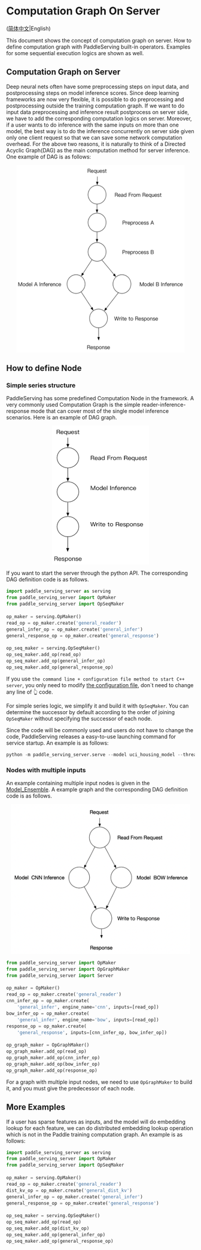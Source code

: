 # Computation Graph On Server

([简体中文](./DAG_CN.md)|English)

This document shows the concept of computation graph on server. How to define computation graph with PaddleServing built-in operators. Examples for some sequential execution logics are shown as well.

## Computation Graph on Server

Deep neural nets often have some preprocessing steps on input data, and postprocessing steps on model inference scores. Since deep learning frameworks are now very flexible, it is possible to do preprocessing and postprocessing outside the training computation graph. If we want to do input data preprocessing and inference result postprocess on server side, we have to add the corresponding computation logics on server. Moreover, if a user wants to do inference with the same inputs on more than one model, the best way is to do the inference concurrently on server side given only one client request so that we can save some network computation overhead. For the above two reasons, it is naturally to think of a Directed Acyclic Graph(DAG) as the main computation method for server inference. One example of DAG is as follows:

<center>
<img src='../images/server_dag.png' width = "450" height = "500" align="middle"/>
</center>

## How to define Node

### Simple series structure

PaddleServing has some predefined Computation Node in the framework. A very commonly used Computation Graph is the simple reader-inference-response mode that can cover most of the single model inference scenarios. Here is an example of DAG graph.

<center>
<img src='../images/simple_dag.png' width = "260" height = "370" align="middle"/>
</center>

If you want to start the server through the python API. The corresponding DAG definition code is as follows.
``` python
import paddle_serving_server as serving
from paddle_serving_server import OpMaker
from paddle_serving_server import OpSeqMaker

op_maker = serving.OpMaker()
read_op = op_maker.create('general_reader')
general_infer_op = op_maker.create('general_infer')
general_response_op = op_maker.create('general_response')

op_seq_maker = serving.OpSeqMaker()
op_seq_maker.add_op(read_op)
op_seq_maker.add_op(general_infer_op)
op_seq_maker.add_op(general_response_op)
```

If you use `the command line + configuration file method to start C++ server`, you only need to modify [the configuration file](./Serving_Configure_CN.md), don`t need to change any line of 👆 code.

For simple series logic, we simplify it and build it with `OpSeqMaker`. You can determine the successor by default according to the order of joining `OpSeqMaker` without specifying the successor of each node.

Since the code will be commonly used and users do not have to change the code, PaddleServing releases a easy-to-use launching command for service startup. An example is as follows: 

``` python
python -m paddle_serving_server.serve --model uci_housing_model --thread 10 --port 9292
```

### Nodes with multiple inputs

An example containing multiple input nodes is given in the [Model_Ensemble](./Model_Ensemble_EN.md). A example graph and the corresponding DAG definition code is as follows.

<center>
<img src='../images/complex_dag.png' width = "480" height = "400" align="middle"/>
</center>

```python
from paddle_serving_server import OpMaker
from paddle_serving_server import OpGraphMaker
from paddle_serving_server import Server

op_maker = OpMaker()
read_op = op_maker.create('general_reader')
cnn_infer_op = op_maker.create(
    'general_infer', engine_name='cnn', inputs=[read_op])
bow_infer_op = op_maker.create(
    'general_infer', engine_name='bow', inputs=[read_op])
response_op = op_maker.create(
    'general_response', inputs=[cnn_infer_op, bow_infer_op])

op_graph_maker = OpGraphMaker()
op_graph_maker.add_op(read_op)
op_graph_maker.add_op(cnn_infer_op)
op_graph_maker.add_op(bow_infer_op)
op_graph_maker.add_op(response_op)
```

For a graph with multiple input nodes, we need to use `OpGraphMaker` to build it, and you must give the predecessor of each node.

## More Examples

If a user has sparse features as inputs, and the model will do embedding lookup for each feature, we can do distributed embedding lookup operation which is not in the Paddle training computation graph. An example is as follows:

``` python
import paddle_serving_server as serving
from paddle_serving_server import OpMaker
from paddle_serving_server import OpSeqMaker

op_maker = serving.OpMaker()
read_op = op_maker.create('general_reader')
dist_kv_op = op_maker.create('general_dist_kv')
general_infer_op = op_maker.create('general_infer')
general_response_op = op_maker.create('general_response')

op_seq_maker = serving.OpSeqMaker()
op_seq_maker.add_op(read_op)
op_seq_maker.add_op(dist_kv_op)
op_seq_maker.add_op(general_infer_op)
op_seq_maker.add_op(general_response_op)
```
